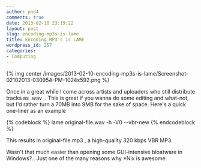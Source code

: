 ```yaml
---
author: pnd4
comments: true
date: 2013-02-10 23:19:22
layout: post
slug: encoding-mp3s-is-lame
title: Encoding MP3's is LAME
wordpress_id: 257
categories:
- Computing
---
```


{% img center /images/2013-02-10-encoding-mp3s-is-lame/Screenshot-02102013-030954-PM-1024x592.png %}

Once in a great while I come across artists and uploaders who still distribute tracks as .wav .. This is great if you wanna do some editing and what-not, but I'd rather turn a 70MB into 9MB for the sake of space. Here's a quick one-liner as an example

{% codeblock %}
lame original-file.wav -h -V0 --vbr-new
{% endcodeblock %}


This results in original-file.mp3 , a high-quality 320 kbps VBR MP3.

Wasn't that much easier than opening some GUI-intensive bloatware in Windows?.. Just one of the many reasons why *Nix is awesome.
